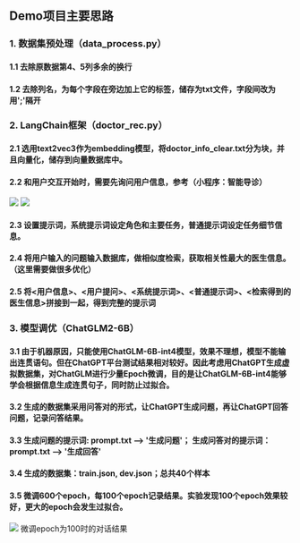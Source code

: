 ## Demo项目主要思路

### 1. 数据集预处理（data_process.py）

#### 1.1 去除原数据第4、5列多余的换行

#### 1.2 去除列名，为每个字段在旁边加上它的标签，储存为txt文件，字段间改为用';'隔开


### 2. LangChain框架（doctor_rec.py）

#### 2.1 选用text2vec3作为embedding模型，将doctor_info_clear.txt分为块，并且向量化，储存到向量数据库中。

#### 2.2 和用户交互开始时，需要先询问用户信息，参考（小程序：智能导诊）
![]('./resources/智能导诊1.jpg')
![]('./resources/智能导诊2.jpg')

#### 2.3 设置提示词，系统提示词设定角色和主要任务，普通提示词设定任务细节信息。

#### 2.4 将用户输入的问题输入数据库，做相似度检索，获取相关性最大的医生信息。（这里需要做很多优化）

#### 2.5 将<用户信息>、<用户提问>、<系统提示词>、<普通提示词>、<检索得到的医生信息>拼接到一起，得到完整的提示词

### 3. 模型调优（ChatGLM2-6B）

#### 3.1 由于机器原因，只能使用ChatGLM-6B-int4模型，效果不理想，模型不能输出连贯语句。但在ChatGPT平台测试结果相对较好。因此考虑用ChatGPT生成虚拟数据集，对ChatGLM进行少量Epoch微调，目的是让ChatGLM-6B-int4能够学会根据信息生成连贯句子，同时防止过拟合。

#### 3.2 生成的数据集采用问答对的形式，让ChatGPT生成问题，再让ChatGPT回答问题，记录问答结果。

#### 3.3 生成问题的提示词: prompt.txt --> '生成问题'； 生成问答对的提示词：prompt.txt --> '生成回答'

#### 3.4 生成的数据集：train.json, dev.json；总共40个样本

#### 3.5 微调600个epoch，每100个epoch记录结果。实验发现100个epoch效果较好，更大的epoch会发生过拟合。

![]('./resources/问答-epoch-100.jpg')
微调epoch为100时的对话结果